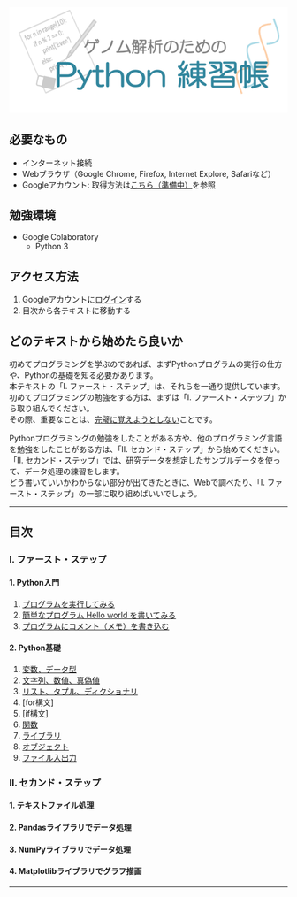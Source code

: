 ![ゲノム解析のためのPython練習帳](https://github.com/qqep685d/MyIMGs/blob/master/logo/python_exercises.png?raw=true "logo")

## 必要なもの
- インターネット接続
- Webブラウザ（Google Chrome, Firefox, Internet Explore, Safariなど）
- Googleアカウント: 取得方法は[こちら（準備中）]()を参照  

## 勉強環境
- Google Colaboratory
	- Python 3

## アクセス方法
1. Googleアカウントに[ログイン](https://accounts.google.com/ServiceLogin)する
1. 目次から各テキストに移動する

## どのテキストから始めたら良いか
初めてプログラミングを学ぶのであれば、まずPythonプログラムの実行の仕方や、Pythonの基礎を知る必要があります。  
本テキストの「I. ファースト・ステップ」は、それらを一通り提供しています。  
初めてプログラミングの勉強をする方は、まずは「I. ファースト・ステップ」から取り組んでください。  
その際、重要なことは、<u>完璧に覚えようとしない</u>ことです。  

Pythonプログラミングの勉強をしたことがある方や、他のプログラミング言語を勉強をしたことがある方は、「II. セカンド・ステップ」から始めてください。  
「II. セカンド・ステップ」では、研究データを想定したサンプルデータを使って、データ処理の練習をします。  
どう書いていいかわからない部分が出てきたときに、Webで調べたり、「I. ファースト・ステップ」の一部に取り組めばいいでしょう。  

---

## 目次

### I. ファースト・ステップ

#### 1. Python入門
1. [プログラムを実行してみる](https://colab.research.google.com/github/qqep685d/Python_exercises/blob/master/textbook/I-1-1.ipynb)
1. [簡単なプログラム Hello world を書いてみる](https://colab.research.google.com/github/qqep685d/Python_exercises/blob/master/textbook/I-1-2.ipynb)
1. [プログラムにコメント（メモ）を書き込む](https://colab.research.google.com/github/qqep685d/Python_exercises/blob/master/textbook/I-1-3.ipynb)

#### 2. Python基礎
1. [変数、データ型](https://colab.research.google.com/github/qqep685d/Python_exercises/blob/master/textbook/I-2-1.ipynb)
1. [文字列、数値、真偽値]()
1. [リスト、タプル、ディクショナリ]()
1. [for構文]
1. [if構文]
1. [関数]()
1. [ライブラリ]()
1. [オブジェクト]()
1. [ファイル入出力]()

### II. セカンド・ステップ

#### 1. テキストファイル処理

#### 2. Pandasライブラリでデータ処理

#### 3. NumPyライブラリでデータ処理

#### 4. Matplotlibライブラリでグラフ描画

---
